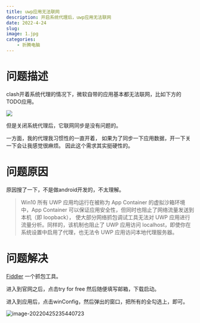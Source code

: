 ```yaml
---
title: uwp应用无法联网
description: 开启系统代理后，uwp应用无法联网
date: 2022-4-24
slug: 
image: 1.jpg
categories:
    - 折腾电脑
---
```




# 问题描述

clash开着系统代理的情况下，微软自带的应用基本都无法联网，比如下方的TODO应用。



![  ](https://s2.loli.net/2022/04/25/2Rn8lzWSufJ1Tj6.png)

但是关闭系统代理后，它联网同步是没有问题的。 

一方面，我的代理我习惯性的一直开着， 如果为了同步一下应用数据，开一下关一下会让我感觉很麻烦。 因此这个需求其实挺硬性的。 



# 问题原因

原因搜了一下，不是做android开发的，不太理解。 



>Win10 所有 UWP 应用均运行在被称为 App Container 的虚拟沙箱环境中，App Container 可以保证应用安全性，但同时也阻止了网络流量发送到本机（即 loopback）， 使大部分网络抓包调试工具无法对 UWP 应用进行流量分析。同样的，该机制也阻止了 UWP 应用访问 localhost，即使你在系统设置中启用了代理，也无法令 UWP 应用访问本地代理服务器。
>

# 问题解决

[Fiddler](https://www.telerik.com/fiddler) 一个抓包工具。

进入到官网之后，点击try for free 然后随便填写邮箱，下载启动。

进入到应用后，点击winConfig，然后弹出的窗口，把所有的全勾选上，即可。

![image-20220425235440723](https://s2.loli.net/2022/04/25/wIVsYZOxfQPBrpT.png)

